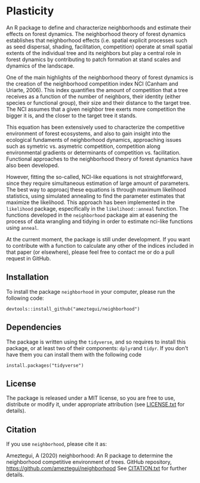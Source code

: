 # Plasticity

An R package to define and characterize neighborhoods and estimate their effects on forest dynamics. The neighborhood theory of forest dynamics establishes that neighborhood effects
(i.e. spatial explicit processes such as seed dispersal, shading, facilitation, competition) operate at small spatial extents of the individual tree and its neighbors but play a central role in forest dynamics by contributing to patch formation at stand scales and dynamics of the landscape.

One of the main highlights of the neighborhood theory of forest dynamics is the creation of the neighborhood competition index NCI (Canham and Uriarte, 2006). This index quantifies the amount of competition that a tree receives as a function of the number of neighbors, their identity (either species or functional group), their size and their distance to the target tree. The NCI assumes that a given neighbor tree exerts more competition the bigger it is, and the closer to the target tree it stands.

This equation has been extensively used to characterize the competitive environment of forest ecosystems, and also to gain insight into the ecological fundaments of neighborhood dynamics, approaching issues such as symetric vs. asymetric competition, competition along environmental gradients or determinants of competition vs. facilitation. Functional approaches to the neighborhood theory of forest dynamics have also been developed.

However, fitting the so-called, NCI-like equations is not straightforward, since they require simultaneous estimation of large amount of parameters. The best way to approacj these equations is through maximum likelihood statistics, using simulated annealing to find the parameter estimates that maximize the likelihood. This approach has been implemented in the `likelihood` package, especifically in the `likelihood::anneal` function. The functions developed in the `neighborhood` package aim at easening the process of data wrangling and tidying in order to estimate nci-like functions using `anneal`.

At the current moment, the package is still under development. If you want to contribute with a function to calculate any other of the indices included in that paper (or elsewhere), please feel free to contact me or do a pull request in GitHub.

## Installation
To install the package `neighborhood` in your computer, please run the following code:

```
devtools::install_github("ameztegui/neighborhood")
```

## Dependencies
The package is written using the `tidyverse`, and so requires to install this package, or at least two of their components: `dplyr`and `tidyr`.  If you don't have them you can install them with the following code

```
install.packages("tidyverse")

```

## License
The package is released under a MIT license, so you are free to use, distribute or modify it, under appropriate attribution (see [LICENSE.txt](LICENSE.txt) for details). 


## Citation

If you use `neighborhood`, please cite it as:

Ameztegui, A (2020) neighborhood: An R package to determine the neighborhood competitive environment of trees. GitHub repository, https://github.com/ameztegui/neighborhood
See [CITATION.txt](CITATION.txt) for further details. 
